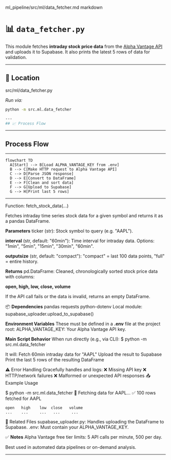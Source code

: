 ml_pipeline/src/ml/data_fetcher.md
markdown

# 📊 `data_fetcher.py`

This module fetches **intraday stock price data** from the [Alpha Vantage API](https://www.alphavantage.co/documentation/) and uploads it to Supabase. It also prints the latest 5 rows of data for validation.

---

## 📁 Location

src/ml/data_fetcher.py

_Run via:_
```bash
python -m src.ml.data_fetcher

---
## 📈 Process Flow


```
---
## Process Flow
---
```mermaid
flowchart TD
  A[Start] --> B[Load ALPHA_VANTAGE_KEY from .env]
  B --> C[Make HTTP request to Alpha Vantage API]
  C --> D[Parse JSON response]
  D --> E[Convert to DataFrame]
  E --> F[Clean and sort data]
  F --> G[Upload to Supabase]
  G --> H[Print last 5 rows]
```
---


Function: fetch_stock_data(...)

Fetches intraday time series stock data for a given symbol and returns it as a pandas DataFrame.

**Parameters**
ticker (str): Stock symbol to query (e.g. "AAPL").

**interval** (str, default: "60min"):
Time interval for intraday data. Options: "1min", "5min", "15min", "30min", "60min".

**outputsize** (str, default: "compact"):
"compact" = last 100 data points, "full" = entire history.

**Returns**
pd.DataFrame: Cleaned, chronologically sorted stock price data with columns:

**open, high, low, close, volume**

If the API call fails or the data is invalid, returns an empty DataFrame.

📦 **Dependencies**
pandas
requests
python-dotenv
Local module: supabase_uploader.upload_to_supabase()

**Environment Variables**
These must be defined in a **.env** file at the project root:
ALPHA_VANTAGE_KEY: Your Alpha Vantage API key.

**Main Script Behavior**
When run directly (e.g., via CLI):
    $ python -m src.ml.data_fetcher

It will:
Fetch 60min intraday data for "AAPL"
Upload the result to Supabase
Print the last 5 rows of the resulting DataFrame

⚠️ Error Handling
Gracefully handles and logs:
❌ Missing API key
❌ HTTP/network failures
❌ Malformed or unexpected API responses
📤 Example Usage

$ python -m src.ml.data_fetcher
📡 Fetching data for AAPL...
✅ 100 rows fetched for AAPL

    open   high    low  close   volume
    ...    ...     ...   ...     ...

🧩 Related Files
supabase_uploader.py: Handles uploading the DataFrame to Supabase.
.env: Must contain your ALPHA_VANTAGE_KEY.

✅ **Notes**
Alpha Vantage free tier limits: 5 API calls per minute, 500 per day.

Best used in automated data pipelines or on-demand analysis.



---
